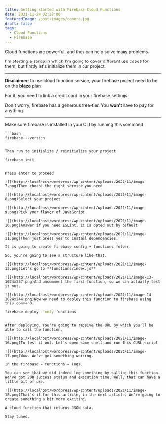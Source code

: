```yaml
---
title: Getting started with Firebase Cloud Functions
date: 2021-11-24 02:28:00
featuredImage: /post-images/camera.jpg
draft: false
tags:
  - Cloud Functions
  - Firebase
---
```


Cloud functions are powerful, and they can help solve many problems.

I'm starting a series in which I'm going to cover different use cases for them, but firstly let's initialize them in our project.

---

**Disclaimer**: to use cloud function service, your firebase project need to be on the **blaze** plan.

For it, you need to link a credit card in your firebase settings.

Don't worry, firebase has a generous free-tier. You **won't** have to pay for anything.

---

Make sure firebase is installed in your CLI by running this command

````
```bash
firebase --version
````

```

Then run to initialize / reinitialize your project

```

```bash
firebase init
```

```

Press enter to proceed

![](http://localhost/wordpress/wp-content/uploads/2021/11/image-7.png)Then choose the right service you need

![](http://localhost/wordpress/wp-content/uploads/2021/11/image-8.png)Select your project

![](http://localhost/wordpress/wp-content/uploads/2021/11/image-9.png)Pick your flavor of JavaScript

![](http://localhost/wordpress/wp-content/uploads/2021/11/image-10.png)Answer if you need ESLint, it is opted out by default

![](http://localhost/wordpress/wp-content/uploads/2021/11/image-11.png)Then just press yes to install dependencies.

It is going to create firebase config + functions folder.

So, you're going to see a structure like that.

![](http://localhost/wordpress/wp-content/uploads/2021/11/image-12.png)Let's go to **functions/index.js**

![](http://localhost/wordpress/wp-content/uploads/2021/11/image-13-1024x257.png)And uncomment the first function, so we can actually test it out.

![](http://localhost/wordpress/wp-content/uploads/2021/11/image-14-1024x244.png)Now we need to deploy this function to firebase using this command.

```

```bash
firebase deploy --only functions
```

```

After deploying. You're going to receive the URL by which you'll be able to call the function.

![](http://localhost/wordpress/wp-content/uploads/2021/11/image-16.png)To test it out. Let's open some shell and run this CURL script

![](http://localhost/wordpress/wp-content/uploads/2021/11/image-17.png)Wow. We've got something working.

In the firebase → functions → logs.

You can see that we did indeed log something by calling this function. We've got 200 success status and execution time. Well, that can have a little bit of use.

![](http://localhost/wordpress/wp-content/uploads/2021/11/image-18.png)That's it for this article, in the next article. We're going to create something a bit more exciting.

A cloud function that returns JSON data.

Stay tuned.
```
